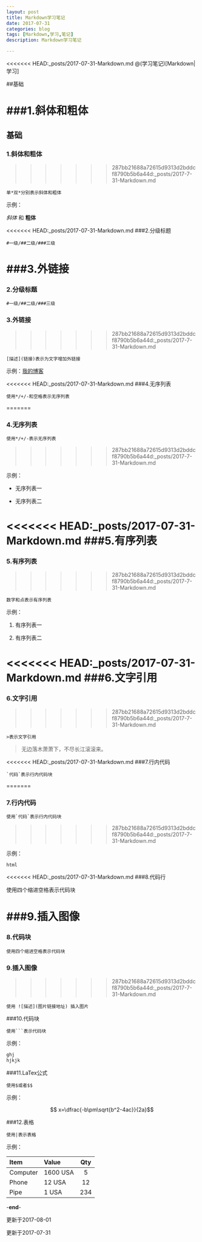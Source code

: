```yaml
---
layout: post
title: Markdown学习笔记
date: 2017-07-31
categories: blog
tags: [Markdown,学习,笔记]
description: Markdown学习笔记

---
```

<<<<<<< HEAD:_posts/2017-07-31-Markdown.md
@(学习笔记)[Markdown|学习]

##基础

###1.斜体和粗体
=======
## 基础

### 1.斜体和粗体
>>>>>>> 287bb21688a72615d9313d2bddcf8790b5b6a44d:_posts/2017-7-31-Markdown.md

    单*双*分别表示斜体和粗体

示例：

*斜体* 和 **粗体**

<<<<<<< HEAD:_posts/2017-07-31-Markdown.md
###2.分级标题

    #一级/##二级/###三级

###3.外链接
=======
### 2.分级标题

    #一级/##二级/###三级

### 3.外链接
>>>>>>> 287bb21688a72615d9313d2bddcf8790b5b6a44d:_posts/2017-7-31-Markdown.md

    [描述](链接)表示为文字增加外链接

示例：[我的博客](http://www.murrddol.com)

<<<<<<< HEAD:_posts/2017-07-31-Markdown.md
###4.无序列表

    使用*/+/-和空格表示无序列表
=======
### 4.无序列表

    使用*/+/-表示无序列表
>>>>>>> 287bb21688a72615d9313d2bddcf8790b5b6a44d:_posts/2017-7-31-Markdown.md

示例：

- 无序列表一

- 无序列表二

<<<<<<< HEAD:_posts/2017-07-31-Markdown.md
###5.有序列表
=======
### 5.有序列表
>>>>>>> 287bb21688a72615d9313d2bddcf8790b5b6a44d:_posts/2017-7-31-Markdown.md

    数字和点表示有序列表

示例：

1. 有序列表一

2. 有序列表二

<<<<<<< HEAD:_posts/2017-07-31-Markdown.md
###6.文字引用
=======
### 6.文字引用
>>>>>>> 287bb21688a72615d9313d2bddcf8790b5b6a44d:_posts/2017-7-31-Markdown.md

    >表示文字引用

>无边落木萧萧下，不尽长江滚滚来。

<<<<<<< HEAD:_posts/2017-07-31-Markdown.md
###7.行内代码

    `代码`表示行内代码块
=======
### 7.行内代码

    使用`代码`表示行内代码块
>>>>>>> 287bb21688a72615d9313d2bddcf8790b5b6a44d:_posts/2017-7-31-Markdown.md

示例：

`html`

<<<<<<< HEAD:_posts/2017-07-31-Markdown.md
###8.代码行

使用四个缩进空格表示代码块

###9.插入图像
=======
### 8.代码块

    使用四个缩进空格表示代码块

### 9.插入图像
>>>>>>> 287bb21688a72615d9313d2bddcf8790b5b6a44d:_posts/2017-7-31-Markdown.md

    使用 ![描述](图片链接地址) 插入图片

###10.代码块

    使用```表示代码块

示例：

```r
ghj
hjkjk
```

###11.LaTex公式

    使用$或者$$

示例：

$$ x=\dfrac{-b\pm\sqrt{b^2-4ac}}{2a}$$

###12.表格

    使用|表示表格

示例：

| Item     | Value      | Qty |
| :------  |:-----      |:---:|
| Computer | 1600 USA   | 5   |
| Phone    |   12 USA   | 12  |
| Pipe     |    1 USA   | 234 |

-**end**-

更新于2017-08-01

更新于2017-07-31
